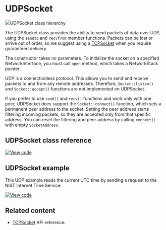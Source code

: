 # UDPSocket

<span class="images">![](https://os.mbed.com/docs/mbed-os/v6.2/mbed-os-api-doxy/class_u_d_p_socket.png)<span>UDPSocket class hierarchy</span></span>

The UDPSocket class provides the ability to send packets of data over UDP, using the `sendto` and `recvfrom` member functions. Packets can be lost or arrive out of order, so we suggest using a [TCPSocket](../apis/tcpsocket.html) when you require guaranteed delivery.

The constructor takes no parameters. To initialize the socket on a specified NetworkInterface, you must call `open` method, which takes a NetworkStack pointer.

UDP is a connectionless protocol. This allows you to send and receive packets to and from any remote addresses. Therefore, `Socket::listen()` and `Socket::accept()` functions are not implemented on UDPSocket.

If you prefer to use `send()` and `recv()` functions and work only with one peer, UDPSocket does support the `Socket::connect()` function, which sets a permanent peer address to the socket. Setting the peer address starts filtering incoming packets, so they are accepted only from that specific address. You can reset the filtering and peer address by calling `connect()` with empty `SocketAddress`.

## UDPSocket class reference

[![View code](https://www.mbed.com/embed/?type=library)](https://os.mbed.com/docs/mbed-os/v6.2/mbed-os-api-doxy/class_u_d_p_socket.html)

## UDPSocket example

This UDP example reads the current UTC time by sending a request to the NIST Internet Time Service:

[![View code](https://www.mbed.com/embed/?url=https://github.com/ARMmbed/mbed-os-snippet-UDPSocket/tree/v6.0)](https://github.com/ARMmbed/mbed-os-snippet-UDPSocket/blob/v6.0/main.cpp)

## Related content

- [TCPSocket](tcpsocket.html) API reference.
